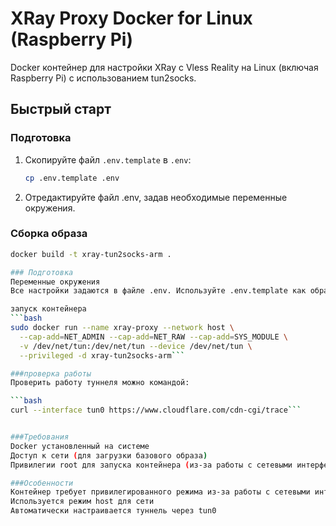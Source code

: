 # XRay Proxy Docker for Linux (Raspberry Pi)

Docker контейнер для настройки XRay с Vless Reality на Linux (включая Raspberry Pi) с использованием tun2socks.

## Быстрый старт

### Подготовка
1. Скопируйте файл `.env.template` в `.env`:
   ```bash
   cp .env.template .env

2. Отредактируйте файл .env, задав необходимые переменные окружения.

### Сборка образа
```bash
docker build -t xray-tun2socks-arm .

### Подготовка
Переменные окружения
Все настройки задаются в файле .env. Используйте .env.template как образец для создания своего файла .env.

запуск контейнера
```bash
sudo docker run --name xray-proxy --network host \
  --cap-add=NET_ADMIN --cap-add=NET_RAW --cap-add=SYS_MODULE \
  -v /dev/net/tun:/dev/net/tun --device /dev/net/tun \
  --privileged -d xray-tun2socks-arm```

###проверка работы
Проверить работу туннеля можно командой:

```bash
curl --interface tun0 https://www.cloudflare.com/cdn-cgi/trace```


###Требования
Docker установленный на системе
Доступ к сети (для загрузки базового образа)
Привилегии root для запуска контейнера (из-за работы с сетевыми интерфейсами)

###Особенности
Контейнер требует привилегированного режима из-за работы с сетевыми интерфейсами
Используется режим host для сети
Автоматически настраивается туннель через tun0




   
